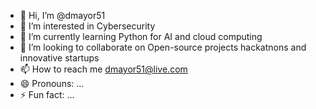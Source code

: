 - 👋 Hi, I’m @dmayor51
- 👀 I’m interested in Cybersecurity
- 🌱 I’m currently learning Python for AI and cloud computing
- 💞️ I’m looking to collaborate on Open-source projects hackatnons and innovative startups
- 📫 How to reach me dmayor51@live.com
- 😄 Pronouns: ...
- ⚡ Fun fact: ...

<!---
dmayor51/dmayor51 is a ✨ special ✨ repository because its `README.md` (this file) appears on your GitHub profile.
You can click the Preview link to take a look at your changes.
--->
